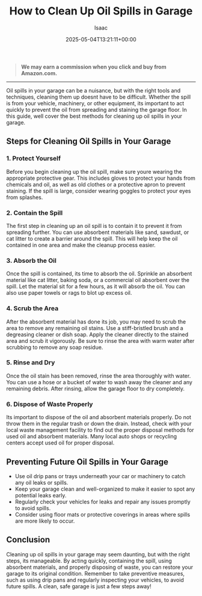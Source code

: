 ﻿---
author: Isaac
layout: post
title: How to Clean Up Oil Spills in Garage
date: '2025-05-04T13:21:11+00:00'
categories:
- Guide
tags: []
slug: /how-to-clean-up-oil-spills-in-garage/
lastmod: 2025-05-07T12:21:27+03:00
---
> **We may earn a commission when you click and buy from Amazon.com.**
>

---
Oil spills in your garage can be a nuisance, but with the right tools and techniques, cleaning them up doesnt have to be difficult. Whether the spill is from your vehicle, machinery, or other equipment, its important to act quickly to prevent the oil from spreading and staining the garage floor. In this guide, well cover the best methods for cleaning up oil spills in your garage.
## Steps for Cleaning Oil Spills in Your Garage
### 1. Protect Yourself
Before you begin cleaning up the oil spill, make sure youre wearing the appropriate protective gear. This includes gloves to protect your hands from chemicals and oil, as well as old clothes or a protective apron to prevent staining. If the spill is large, consider wearing goggles to protect your eyes from splashes.
### 2. Contain the Spill
The first step in cleaning up an oil spill is to contain it to prevent it from spreading further. You can use absorbent materials like sand, sawdust, or cat litter to create a barrier around the spill. This will help keep the oil contained in one area and make the cleanup process easier.
### 3. Absorb the Oil
Once the spill is contained, its time to absorb the oil. Sprinkle an absorbent material like cat litter, baking soda, or a commercial oil absorbent over the spill. Let the material sit for a few hours, as it will absorb the oil. You can also use paper towels or rags to blot up excess oil.
### 4. Scrub the Area
After the absorbent material has done its job, you may need to scrub the area to remove any remaining oil stains. Use a stiff-bristled brush and a degreasing cleaner or dish soap. Apply the cleaner directly to the stained area and scrub it vigorously. Be sure to rinse the area with warm water after scrubbing to remove any soap residue.
### 5. Rinse and Dry
Once the oil stain has been removed, rinse the area thoroughly with water. You can use a hose or a bucket of water to wash away the cleaner and any remaining debris. After rinsing, allow the garage floor to dry completely.
### 6. Dispose of Waste Properly
Its important to dispose of the oil and absorbent materials properly. Do not throw them in the regular trash or down the drain. Instead, check with your local waste management facility to find out the proper disposal methods for used oil and absorbent materials. Many local auto shops or recycling centers accept used oil for proper disposal.
## Preventing Future Oil Spills in Your Garage
- Use oil drip pans or trays underneath your car or machinery to catch any oil leaks or spills.
- Keep your garage clean and well-organized to make it easier to spot any potential leaks early.
- Regularly check your vehicles for leaks and repair any issues promptly to avoid spills.
- Consider using floor mats or protective coverings in areas where spills are more likely to occur.
## Conclusion
Cleaning up oil spills in your garage may seem daunting, but with the right steps, its manageable. By acting quickly, containing the spill, using absorbent materials, and properly disposing of waste, you can restore your garage to its original condition. Remember to take preventive measures, such as using drip pans and regularly inspecting your vehicles, to avoid future spills. A clean, safe garage is just a few steps away!